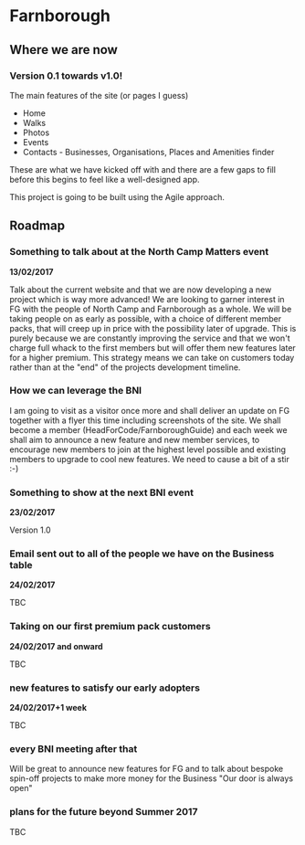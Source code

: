 
# Farnborough

## Where we are now 

### Version 0.1 towards v1.0!

The main features of the site (or pages I guess)

* Home
* Walks
* Photos
* Events
* Contacts - Businesses, Organisations, Places and Amenities finder

These are what we have kicked off with and there are a few gaps to fill before this begins to feel like a well-designed app. 

This project is going to be built using the Agile approach.

## Roadmap

### Something to talk about at the North Camp Matters event

__13/02/2017__

Talk about the current website and that we are now developing a new project which is way more advanced! We are looking to garner interest in FG with the people of North Camp
and Farnborough as a whole. We will be taking people on as early as possible, with a choice of different member packs, that will creep up in price with the possibility later of 
upgrade. This is purely because we are constantly improving the service and that we won't charge full whack to the first members but will offer them new features later for a higher premium. 
This strategy means we can take on customers today rather than at the "end" of the projects development timeline.

### How we can leverage the BNI

I am going to visit as a visitor once more and shall deliver an update on FG together with a flyer this time including screenshots of the site. 
We shall become a member (HeadForCode/FarnboroughGuide) and each week we shall aim to announce a new feature and new member services, to encourage new members to join at the highest level possible and existing members to upgrade to cool new features.
We need to cause a bit of a stir :-)

### Something to show at the next BNI event

__23/02/2017__

Version 1.0

### Email sent out to all of the people we have on the Business table

__24/02/2017__

TBC

### Taking on our first premium pack customers

__24/02/2017 and onward__

TBC

### new features to satisfy our early adopters

__24/02/2017+1 week__

TBC

### every BNI meeting after that

Will be great to announce new features for FG and to talk about bespoke spin-off projects to make more money for the Business
"Our door is always open"

### plans for the future beyond Summer 2017

TBC